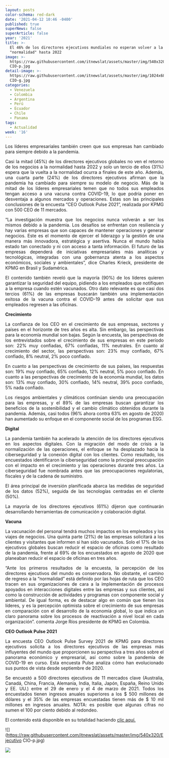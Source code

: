 ```yaml
---
layout: posts
color-schema: red-dark
date: '2021-04-12 10:46 -0400'
published: true
superNews: false
superArticle: false
year: '2021'
title: >-
  El 46% de los directores ejecutivos mundiales no esperan volver a la
  "normalidad" hasta 2022
image: >-
  https://raw.githubusercontent.com/itnewslat/assets/master/img/540x320/Ejecutivo
  CIO-p.jpg
detail-image: >-
  https://raw.githubusercontent.com/itnewslat/assets/master/img/1024x680/Ejecutivo
  CIO-g.jpg
categories:
  - Venezuela
  - Colombia
  - Argentina
  - Perú
  - Ecuador
  - Chile
  - Panama
tags:
  - Actualidad
week: '16'
---
```

<p style="text-align: justify;">Los líderes empresariales también creen que sus empresas han cambiado para siempre debido a la pandemia.</p>
<p style="text-align: justify;">Casi la mitad (45%) de los directores ejecutivos globales no ven el retorno de los negocios a la normalidad hasta 2022 y solo un tercio de ellos (31%) espera que la vuelta a la normalidad ocurra a finales de este año. Además, una cuarta parte (24%) de los directores ejecutivos afirman que la pandemia ha cambiado para siempre su modelo de negocio. Más de la mitad de los líderes empresariales temen que no todos sus empleados tengan acceso a una vacuna contra COVID-19, lo que podría poner en desventaja a algunos mercados y operaciones. Estas son las principales conclusiones de la encuesta “CEO Outlook Pulse 2021”, realizada por KPMG con 500 CEO de 11 mercados.</p>
<p style="text-align: justify;">“La investigación muestra que los negocios nunca volverán a ser los mismos debido a la pandemia. Los desafíos se enfrentan con resiliencia y hay varias empresas que son capaces de mantener operaciones y generar negocios. Este es el momento de ejercer el liderazgo y la gestión de una manera más innovadora, estratégica y asertiva. Nunca el mundo había estado tan conectado y ni con acceso a tanta información. El futuro de las empresas dependerá de iniciativas empresariales más analíticas y tecnológicas, integradas con una gobernanza atenta a los aspectos económicos, sociales y ambientales”, dice Charles Krieck, presidente de KPMG en Brasil y Sudamérica.</p>
<p style="text-align: justify;">El contenido también reveló que la mayoría (90%) de los líderes quieren garantizar la seguridad del equipo, pidiendo a los empleados que notifiquen a la empresa cuando estén vacunados. Otro dato relevante es que casi dos tercios (61%) de las empresas buscarán también una implementación exitosa de la vacuna contra el COVID-19 antes de solicitar que sus empleados regresen a las oficinas.</p>
<p style="text-align: justify;"><strong>Crecimiento</strong></p>
<p style="text-align: justify;">La confianza de los CEO en el crecimiento de sus empresas, sectores y países en el horizonte de tres años es alta. Sin embargo, las perspectivas para la economía mundial son bajas. Según la encuesta, las perspectivas de los entrevistados sobre el crecimiento de sus empresas en este período son: 22% muy confiadas, 67% confiadas, 11% neutrales. En cuanto al crecimiento del sector, las perspectivas son: 23% muy confiado, 67% confiado, 8% neutral, 2% poco confiado.</p>
<p style="text-align: justify;">En cuanto a las perspectivas de crecimiento de sus países, las respuestas son: 19% muy confiado, 65% confiado, 12% neutral, 5% poco confiado. En cuanto a las perspectivas de crecimiento de la economía mundial, los datos son: 13% muy confiado, 30% confiado, 14% neutral, 39% poco confiado, 5% nada confiado.</p>
<p style="text-align: justify;">Los riesgos ambientales y climáticos continúan siendo una preocupación para las empresas, y el 89% de las empresas buscan garantizar los beneficios de la sostenibilidad y el cambio climático obtenidos durante la pandemia. Además, casi todos (96% ahora contra 63% en agosto de 2020) han aumentado su enfoque en el componente social de los programas ESG.</p>
<p style="text-align: justify;"><strong>Digital</strong></p>
<p style="text-align: justify;">La pandemia también ha acelerado la atención de los directores ejecutivos en los aspectos digitales. Con la migración del modo de crisis a la normalización de las operaciones, el enfoque se ha desplazado hacia la ciberseguridad y la conexión digital con los clientes. Como resultado, los encuestados identificaron la ciberseguridad como la principal preocupación con el impacto en el crecimiento y las operaciones durante tres años. La ciberseguridad fue nombrada antes que las preocupaciones regulatorias, fiscales y de la cadena de suministro.</p>
<p style="text-align: justify;">El área principal de inversión planificada abarca las medidas de seguridad de los datos (52%), seguida de las tecnologías centradas en el cliente (50%).</p>
<p style="text-align: justify;">La mayoría de los directores ejecutivos (61%) dijeron que continuarán desarrollando herramientas de comunicación y colaboración digital.</p>
<p style="text-align: justify;"><strong>Vacuna</strong></p>
<p style="text-align: justify;">La vacunación del personal tendrá muchos impactos en los empleados y los viajes de negocios. Una quinta parte (21%) de las empresas solicitará a los clientes y visitantes que informen si han sido vacunados. Solo el 17% de los ejecutivos globales buscan reducir el espacio de oficinas como resultado de la pandemia, frente al 69% de los encuestados en agosto de 2020 que planeaban reducir el espacio de oficinas en tres años.</p>
<p style="text-align: justify;">“Ante los primeros resultados de la encuesta, la percepción de los directores ejecutivos del mundo es conservadora. No obstante, el camino de regreso a la “normalidad” está definido por las hojas de ruta que los CEO tracen en sus organizaciones de cara a la implementación de procesos apoyados en interacciones digitales entre las empresas y sus clientes, así como la construcción de actividades y programas con componente social y ambiental. De igual forma, es de destacar algo en común que tienen los líderes, y es la percepción optimista sobre el crecimiento de sus empresas en comparación con el desarrollo de la economía global, lo que indica un claro panorama sobre los procesos de reactivación a nivel local en cada organización”. comenta Jorge Ríos presidente de KPMG en Colombia.</p>
<p style="text-align: justify;"><strong>CEO Outlook Pulse 2021</strong></p>
<p style="text-align: justify;">La encuesta CEO Outlook Pulse Survey 2021 de KPMG para directores ejecutivos solicita a los directores ejecutivos de las empresas más influyentes del mundo que proporcionen su perspectiva a tres años sobre el panorama económico y empresarial, así como sobre la pandemia de COVID-19 en curso. Esta encuesta Pulse analiza cómo han evolucionado sus puntos de vista desde septiembre de 2020.</p>
<p style="text-align: justify;">Se encuestó a 500 directores ejecutivos de 11 mercados clave (Australia, Canadá, China, Francia, Alemania, India, Italia, Japón, España, Reino Unido y EE. UU.) entre el 29 de enero y el 4 de marzo de 2021. Todos los encuestados tienen ingresos anuales superiores a los $ 500 millones de dólares y el 35% de las empresas encuestadas tienen más de $ 10 mil millones en ingresos anuales. NOTA: es posible que algunas cifras no sumen el 100 por ciento debido al redondeo.</p>
<p style="text-align: justify;">El contenido está disponible en su totalidad haciendo <a href="http://ow.ly/1GUF30rC7Z7">clic aquí.</a></p>

![](https://raw.githubusercontent.com/itnewslat/assets/master/img/540x320/Ejecutivo CIO-p.jpg)


<img src="https://tracker.metricool.com/c3po.jpg?hash=56f88a41e39ab42c063cc51676587a04"/>